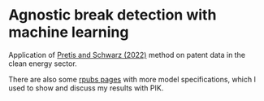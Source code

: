 # Agnostic break detection with machine learning 

Application of [Pretis and Schwarz (2022)](https://papers.ssrn.com/sol3/papers.cfm?abstract_id=4022745) method on patent data in the clean energy sector.

There are also some [rpubs pages](https://rpubs.com/lauramenicacci) with more model specifications, which I used to show and discuss my results with PIK. 
